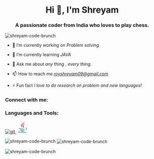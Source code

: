 <h1 align="center">Hi 👋, I'm Shreyam</h1>
<h3 align="center">A passionate coder from India who loves to play chess.</h3>

<p align="left"> <img src="https://komarev.com/ghpvc/?username=shreyam-code-brunch&label=Profile%20views&color=0e75b6&style=flat" alt="shreyam-code-brunch" /> </p>


- 🔭 I’m currently working on *Problem solving*

- 🌱 I’m currently learning *JAVA*

- 💬 Ask me about *any thing , every thing.*

- 📫 How to reach me *royshreyam09@gmail.com*

- ⚡ Fun fact *I love to do research on problem and new languages!*

<h3 align="left">Connect with me:</h3>
<p align="left">
</p>

<h3 align="left">Languages and Tools:</h3>
<p align="left"> <a href="https://git-scm.com/" target="_blank" rel="noreferrer"> <img src="https://www.vectorlogo.zone/logos/git-scm/git-scm-icon.svg" alt="git" width="40" height="40"/> </a> <a href="https://www.java.com" target="_blank" rel="noreferrer"> <img src="https://raw.githubusercontent.com/devicons/devicon/master/icons/java/java-original.svg" alt="java" width="40" height="40"/> </a> </p>

<p><img align="left" src="https://github-readme-stats.vercel.app/api/top-langs?username=shreyam-code-brunch&show_icons=true&locale=en&layout=compact" alt="shreyam-code-brunch" /></p>

<p>&nbsp;<img align="center" src="https://github-readme-stats.vercel.app/api?username=shreyam-code-brunch&show_icons=true&locale=en" alt="shreyam-code-brunch" /></p>

<p><img align="center" src="https://github-readme-streak-stats.herokuapp.com/?user=shreyam-code-brunch&" alt="shreyam-code-brunch" /></p>
